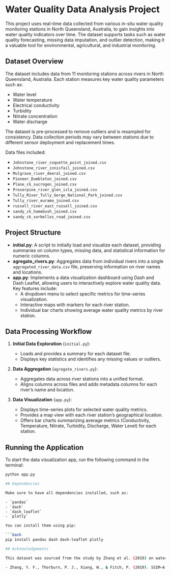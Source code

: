 ﻿# Water Quality Data Analysis Project

This project uses real-time data collected from various in-situ water quality monitoring stations in North Queensland, Australia, to gain insights into water quality indicators over time. The dataset supports tasks such as water quality forecasting, missing data imputation, and outlier detection, making it a valuable tool for environmental, agricultural, and industrial monitoring.

## Dataset Overview

The dataset includes data from 11 monitoring stations across rivers in North Queensland, Australia. Each station measures key water quality parameters such as:
- Water level
- Water temperature
- Electrical conductivity
- Turbidity
- Nitrate concentration
- Water discharge

The dataset is pre-processed to remove outliers and is resampled for consistency. Data collection periods may vary between stations due to different sensor deployment and replacement times.

Data files included:
- `Johnstone_river_coquette_point_joined.csv`
- `Johnstone_river_innisfail_joined.csv`
- `Mulgrave_river_deeral_joined.csv`
- `Pioneer_Dumbleton_joined.csv`
- `Plane_ck_sucrogen_joined.csv`
- `Proserpine_river_glen_isla_joined.csv`
- `Tully_River_Tully_Gorge_National_Park_joined.csv`
- `Tully_river_euramo_joined.csv`
- `russell_river_east_russell_joined.csv`
- `sandy_ck_homebush_joined.csv`
- `sandy_ck_sorbellos_road_joined.csv`

## Project Structure

- **initial.py**: A script to initially load and visualize each dataset, providing summaries on column types, missing data, and statistical information for numeric columns.
- **agregate_rivers.py**: Aggregates data from individual rivers into a single `aggregated_river_data.csv` file, preserving information on river names and locations.
- **app.py**: Implements a data visualization dashboard using Dash and Dash Leaflet, allowing users to interactively explore water quality data. Key features include:
  - A dropdown menu to select specific metrics for time-series visualization.
  - Interactive maps with markers for each river station.
  - Individual bar charts showing average water quality metrics by river station.

## Data Processing Workflow

1. **Initial Data Exploration** (`initial.py`):
   - Loads and provides a summary for each dataset file.
   - Displays key statistics and identifies any missing values or outliers.

2. **Data Aggregation** (`agregate_rivers.py`):
   - Aggregates data across river stations into a unified format.
   - Aligns columns across files and adds metadata columns for each river’s name and location.

3. **Data Visualization** (`app.py`):
   - Displays time-series plots for selected water quality metrics.
   - Provides a map view with each river station’s geographical location.
   - Offers bar charts summarizing average metrics (Conductivity, Temperature, Nitrate, Turbidity, Discharge, Water Level) for each station.

## Running the Application

To start the data visualization app, run the following command in the terminal:

```bash
python app.py

## Dependencies

Make sure to have all dependencies installed, such as:

- `pandas`
- `dash`
- `dash_leaflet`
- `plotly`

You can install them using pip:

```bash
pip install pandas dash dash-leaflet plotly

## Acknowledgements

This dataset was sourced from the study by Zhang et al. (2019) on water quality monitoring using IoT networks. For further details on data collection and methodology, see the following publication:

- Zhang, Y. F., Thorburn, P. J., Xiang, W., & Fitch, P. (2019). SSIM—A deep learning approach for recovering missing time series sensor data. *IEEE Internet of Things Journal, 6*(4), 6618-6628.
